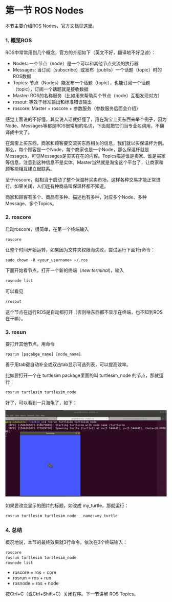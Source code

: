 # 第一节 ROS Nodes

本节主要介绍ROS Nodes，官方文档见[这里](http://wiki.ros.org/ROS/Tutorials/UnderstandingNodes)。

### 1. 概览ROS

ROS中常常用到几个概念，官方的介绍如下（英文不好，翻译地不好见谅）：

* Nodes: 一个节点（node）是一个可以和其他节点交流的执行器
* Messages: 当订阅（subscribe）或发布（publis）一个话题（topic）时的ROS数据
* Topics: 节点（Nodes）能发布一个话题（topic），也能订阅一个话题（topic），订阅一个话题就是接收数据
* Master: ROS的名称服务（比如用来帮助两个节点（node）互相发现对方）
* rosout: 等效于标准输出和标准错误输出
* roscore: Master + roscore + 参数服务（参数服务后面会介绍）



感觉上面说的不好懂，其实说人话就好懂了，用在淘宝上买东西来举个例子，因为Node、Messages等都是ROS很常用的名词，下面就把它们当专业名词用，不翻译成中文了。

在淘宝上买东西，商家和顾客要交流买东西相关的信息，我们就以买保温杯为例。那么，每个顾客是一个Node，每个商家也是一个Node，那么保温杯就是Messages，可见Messages是实实在在的内容。Topics描述谁是卖家、谁是买家等信息，注意到这种信息不是实体。Master当然就是淘宝这个平台了，让商家和顾客能相互建立起联系。

至于roscore，就相当于启动了整个保温杯买卖市场，这样各种交易才能正常进行。如果关闭，人们连有种商品叫保温杯都不知道。

商家和顾客有多个、商品有多种、描述也有多种，对应多个Node、多种Message、多个Topics。

### 2. roscore

启动roscore，很简单，在第一个终端输入

```bash
roscore
```

让整个时间开始运转，如果因为文件夹权限而失败，尝试运行下面1行命令：

```
sudo chown -R <your_username> ~/.ros
```

下面开始看节点，打开一个新的终端（*new terminal*)，输入

```bash
rosnode list
```

可以看见

```bash
/rosout
```

这个节点在运行ROS是自动都打开（否则啥东西都不显示在终端，也不知到ROS在干嘛）。

### 3. rosun

要打开其他节点，用命令

```
rosrun [pacakge_name] [node_name]
```

善于用tab键自动补全或双击tab显示可选列表，可以提高效率。

比如要打开一个在 turtlesim package里面的叫 turtlesim_node 的节点，那就运行：

```bash
rosrun turtlesim turtlesim_node
```

好了，可以看到一只海龟了，如下：

![](../images/ros_turtlenode_sim.png)

如果要改变显示的图片的标题，如改成 my_turtle，那就运行：

```bash
rosrun turtlesim turtlesim_node __name:=my_turtle
```

### 4. 总结

概况地说，本节的最终效果就3行命令，依次在3个终端输入：

```
roscore
rosrun turtlesim turtlesim_node
rosnode list
```

* roscore = ros + core
* rosrun = ros + run
* rosnode = ros + node

按Ctrl+C（或Ctrl+Shift+C）关闭程序。下一节讲解 ROS Topics。